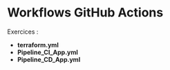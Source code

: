 # Workflows GitHub Actions
Exercices :
- **terraform.yml** <br/>
- **Pipeline_CI_App.yml**<br>
- **Pipeline_CD_App.yml**